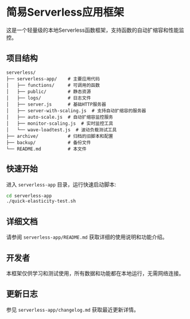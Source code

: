 # 简易Serverless应用框架

这是一个轻量级的本地Serverless函数框架，支持函数的自动扩缩容和性能监控。

## 项目结构

```
serverless/
├── serverless-app/    # 主要应用代码
│   ├── functions/     # 可调用的函数
│   ├── public/        # 静态资源
│   ├── logs/          # 日志文件
│   ├── server.js      # 基础HTTP服务器
│   ├── server-with-scaling.js  # 支持自动扩缩容的服务器
│   ├── auto-scale.js  # 自动扩缩容监控服务
│   ├── monitor-scaling.js  # 实时监控工具
│   └── wave-loadtest.js  # 波动负载测试工具
├── archive/           # 归档的旧脚本和配置
├── backup/            # 备份文件
└── README.md          # 本文件
```

## 快速开始

进入 `serverless-app` 目录，运行快速启动脚本:

```bash
cd serverless-app
./quick-elasticity-test.sh
```

## 详细文档

请参阅 `serverless-app/README.md` 获取详细的使用说明和功能介绍。

## 开发者

本框架仅供学习和测试使用，所有数据和功能都在本地运行，无需网络连接。

## 更新日志

参见 `serverless-app/changelog.md` 获取最近更新详情。 